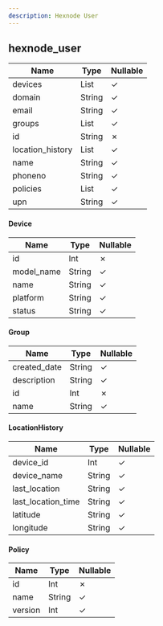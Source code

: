 ```yaml
---
description: Hexnode User
---
```

hexnode_user
------------

| **Name**         | **Type**              | **Nullable** |
| ---------------- | --------------------- | ------------ |
| devices          | List<Device>          | &check;      |
| domain           | String                | &check;      |
| email            | String                | &check;      |
| groups           | List<Group>           | &check;      |
| id               | String                | &cross;      |
| location_history | List<LocationHistory> | &check;      |
| name             | String                | &check;      |
| phoneno          | String                | &check;      |
| policies         | List<Policy>          | &check;      |
| upn              | String                | &check;      |

#### Device
| **Name**   | **Type** | **Nullable** |
| ---------- | -------- | ------------ |
| id         | Int      | &cross;      |
| model_name | String   | &check;      |
| name       | String   | &check;      |
| platform   | String   | &check;      |
| status     | String   | &check;      |

#### Group
| **Name**     | **Type** | **Nullable** |
| ------------ | -------- | ------------ |
| created_date | String   | &check;      |
| description  | String   | &check;      |
| id           | Int      | &cross;      |
| name         | String   | &check;      |

#### LocationHistory
| **Name**           | **Type** | **Nullable** |
| ------------------ | -------- | ------------ |
| device_id          | Int      | &check;      |
| device_name        | String   | &check;      |
| last_location      | String   | &check;      |
| last_location_time | String   | &check;      |
| latitude           | String   | &check;      |
| longitude          | String   | &check;      |

#### Policy
| **Name** | **Type** | **Nullable** |
| -------- | -------- | ------------ |
| id       | Int      | &cross;      |
| name     | String   | &check;      |
| version  | Int      | &check;      |
